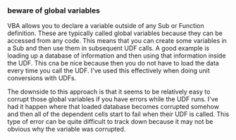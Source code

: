 ### beware of global variables

VBA allows you to declare a variable outside of any Sub or Function definition.  These are typically called global variables because they can be accessed from any code.  This means that you can create some variables in a Sub and then use them in subsequent UDF calls.  A good example is loading up a database of information and then using that information inside the UDF.  This cna be nice because then you do not have to load the data every time you call the UDF.  I've used this effectively when doing unit conversions with UDFs.

The downside to this approach is that it seems to be relatively easy to corrupt those global variables if you have errors while the UDF runs.  I've had it happen where that loaded database becomes corrupted somehow and then all of the dependent cells start to fail when their UDF is called.  This type of error can be quite difficult to track down because it may not be obvious why the variable was corrupted.
